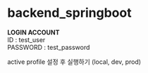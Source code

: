 # backend_springboot
<b>LOGIN ACCOUNT </b> <br>
ID : test_user <br>
PASSWORD : test_password


active profile 설정 후 실행하기 (local, dev, prod)